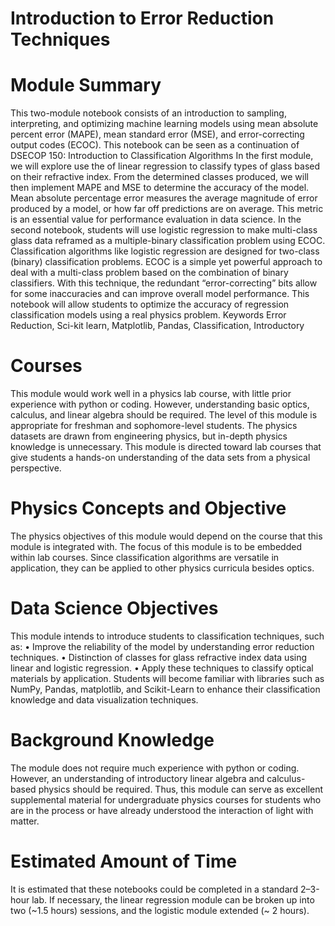 # Introduction to Error Reduction Techniques #

# Module Summary
This two-module notebook consists of an introduction to sampling, interpreting, and optimizing machine learning models using mean absolute percent error (MAPE), mean standard error (MSE), and error-correcting output codes (ECOC).  This notebook can be seen as a continuation of DSECOP 150: Introduction to Classification Algorithms 
In the first module, we will explore use the of linear regression to classify types of glass based on their refractive index. From the determined classes produced, we will then implement MAPE and MSE to determine the accuracy of the model. Mean absolute percentage error measures the average magnitude of error produced by a model, or how far off predictions are on average.  This metric is an essential value for performance evaluation in data science. 
In the second notebook, students will use logistic regression to make multi-class glass data reframed as a multiple-binary classification problem using ECOC.  Classification algorithms like logistic regression are designed for two-class (binary) classification problems. ECOC is a simple yet powerful approach to deal with a multi-class problem based on the combination of binary classifiers. With this technique, the redundant “error-correcting” bits allow for some inaccuracies and can improve overall model performance. This notebook will allow students to optimize the accuracy of regression classification models using a real physics problem. 
Keywords
Error Reduction, Sci-kit learn, Matplotlib, Pandas, Classification, Introductory

# Courses #
This module would work well in a physics lab course, with little prior experience with python or coding. However, understanding basic optics, calculus, and linear algebra should be required. The level of this module is appropriate for freshman and sophomore-level students. The physics datasets are drawn from engineering physics, but in-depth physics knowledge is unnecessary. This module is directed toward lab courses that give students a hands-on understanding of the data sets from a physical perspective. 

# Physics Concepts and Objective #
The physics objectives of this module would depend on the course that this module is integrated with. The focus of this module is to be embedded within lab courses. Since classification algorithms are versatile in application, they can be applied to other physics curricula besides optics. 

# Data Science Objectives # 
This module intends to introduce students to classification techniques, such as:
•	Improve the reliability of the model by understanding error reduction techniques.
•	Distinction of classes for glass refractive index data using linear and logistic regression.
•	Apply these techniques to classify optical materials by application.
Students will become familiar with libraries such as NumPy, Pandas, matplotlib, and Scikit-Learn to enhance their classification knowledge and data visualization techniques. 

# Background Knowledge #
The module does not require much experience with python or coding. However, an understanding of introductory linear algebra and calculus-based physics should be required. Thus, this module can serve as excellent supplemental material for undergraduate physics courses for students who are in the process or have already understood the interaction of light with matter.

# Estimated Amount of Time #
It is estimated that these notebooks could be completed in a standard 2–3-hour lab.  If necessary, the linear regression module can be broken up into two (~1.5 hours) sessions, and the logistic module extended (~ 2 hours).
















